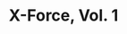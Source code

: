 ---
title: "X-Force, Vol. 1"
issue: 6A
issue_nr: 6
full_title: Under the Gun
subtitle: ""
story_arc: ""
crossover: ""
variant: ""
publisher: Marvel Comics
creators: 
  - Rob Liefeld
  - Fabian Nicieza
  - Marat Mychaels
release_date: "Nov 26, 1991"
release_year: 1991
genre:
  - Action
  - Adventure
  - Super-Heroes
format: Comic
pages: 32
signed_by: ""
price: 1
---